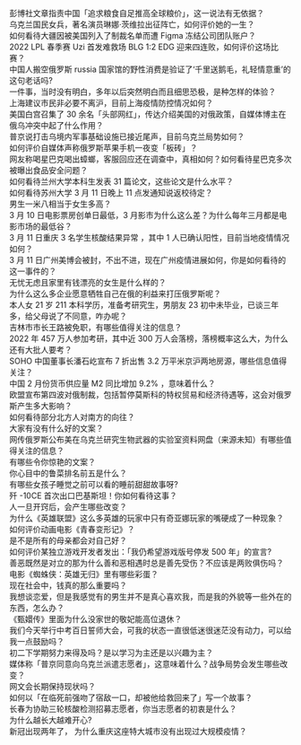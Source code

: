 彭博社文章指责中国「追求粮食自足推高全球粮价」，这一说法有无依据？  
乌克兰国民女兵，著名演员琳娜·茨维拉出征阵亡，如何评价她的一生？  
如何看待大疆因被美国列入了制裁名单而遭 Figma 冻结公司团队账户？  
2022 LPL 春季赛 Uzi 首发难救场 BLG 1:2 EDG 迎来四连败，如何评价这场比赛？  
中国人搬空俄罗斯 russia 国家馆的野性消费是验证了‘千里送鹅毛，礼轻情意重’的这句老话吗?  
一件事，当时没有明白，多年以后突然明白而且细思恐极，是种怎样的体验？  
上海建议市民非必要不离沪，目前上海疫情防控情况如何？  
美国白宫召集了 30 余名「头部网红」，传达介绍美国的对俄政策，自媒体博主在俄乌冲突中起了什么作用？  
普京说打击乌境内军事基础设施已接近尾声，目前乌克兰局势如何？  
如何评价自媒体声称俄罗斯苹果手机一夜变「板砖」？  
网友称喝星巴克喝出蟑螂，客服回应还在调查中，真相如何？如何看待星巴克多次被曝出食品安全问题？  
如何看待兰州大学本科生发表 31 篇论文，这些论文是什么水平？  
如何看待苏州大学 3 月 11 日晚上 11 点发通知说返校待定？  
男生一米八相当于女生多高？  
3 月 10 日电影票房创单日最低，3 月影市为什么这么差？为什么每年三月都是电影市场的最低谷？  
3 月 11 日重庆 3 名学生核酸结果异常 ，其中 1 人已确认阳性，目前当地疫情情况如何？  
3 月 11 日广州美博会被封，不出不进，现在广州疫情进展如何，你是如何看待的这一事件的？  
无忧无虑且家里有钱漂亮的女生是什么样的？  
为什么这么多企业愿意牺牲自己在俄的利益来打压俄罗斯呢？  
本人女 21 岁 211 本科学历，准备考研究生，男朋友 23 初中未毕业，已谈三年多，给父母说了不同意，咋办呢？  
吉林市市长王路被免职，有哪些值得关注的信息？  
2022 年 457 万人参加考研，其中近 300 万人会落榜，落榜概率这么大，为什么还有大批人要考？  
SOHO 中国董事长潘石屹宣布 7 折出售 3.2 万平米京沪两地房源，哪些信息值得关注？  
中国 2 月份货币供应量 M2 同比增加 9.2% ，意味着什么？  
欧盟宣布第四波对俄制裁，包括暂停莫斯科的特权贸易和经济待遇等，这会对俄罗斯产生多大影响？  
如何看待部分北方人对南方的向往？  
大家有没有什么好的文案？  
网传俄罗斯公布美在乌克兰研究生物武器的实验室资料网盘（来源未知）有哪些值得关注的信息？  
有哪些令你惊艳的文案？  
你心目中的鲁菜排名前五是什么？  
有哪些女孩子睡觉之前可以看的睡前甜甜故事呀?  
歼 -10CE 首次出口巴基斯坦！你如何看待这事？  
人一旦开窍后，会产生哪些改变？  
为什么《英雄联盟》这么多英雄的玩家中只有奇亚娜玩家的嘴硬成了一种现象？  
如何评价动画电影《青春变形记》？  
是不是所有的母亲都会对自己好？  
如何评价某独立游戏开发者发出：「我仍希望游戏版号停发 500 年」的宣言?  
善恶既然是对立的那为什么善和恶相遇时总是善先受伤？不应该是两败俱伤吗？  
电影《蜘蛛侠：英雄无归》里有哪些彩蛋？  
现在社会中，钱真的那么重要吗？  
我想谈恋爱，但是我感觉有的男生并不是真心喜欢我，而是我的外貌等一些外在的东西，怎么办？  
《甄嬛传》里面为什么没家世的敬妃能高位退休？  
我们今天举行中考百日誓师大会，可我的状态一直很低迷很迷茫没有动力，可以给我一点鼓励吗？  
初二下学期努力来得及吗？是以学习为主还是以兴趣为主？  
媒体称「普京同意向乌克兰派遣志愿者」，这意味着什么？战争局势会发生哪些改变？  
网文会长期保持现状吗？  
如何以「在临死前强吻了宿敌一口，却被他给救回来了」写一个故事？  
长春为协助三轮核酸检测招募志愿者，你当志愿者的初衷是什么？  
为什么越长大越难开心?  
新冠出现两年了， 为什么重庆这座特大城市没有出现过大规模疫情？  
